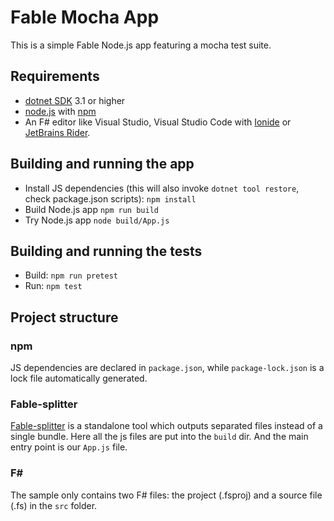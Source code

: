 # Fable Mocha App

This is a simple Fable Node.js app featuring a mocha test suite.

## Requirements

* [dotnet SDK](https://www.microsoft.com/net/download/core) 3.1 or higher
* [node.js](https://nodejs.org) with [npm](https://www.npmjs.com/)
* An F# editor like Visual Studio, Visual Studio Code with [Ionide](http://ionide.io/) or [JetBrains Rider](https://www.jetbrains.com/rider/).

## Building and running the app

* Install JS dependencies (this will also invoke `dotnet tool restore`, check package.json scripts): `npm install`
* Build Node.js app `npm run build`
* Try Node.js app `node build/App.js`

## Building and running the tests

* Build: `npm run pretest`
* Run: `npm test`

## Project structure

### npm

JS dependencies are declared in `package.json`, while `package-lock.json` is a lock file automatically generated.

### Fable-splitter

[Fable-splitter]() is a standalone tool which outputs separated files instead of a single bundle. Here all the js files are put into the `build`  dir. And the main entry point is our `App.js` file.

### F#

The sample only contains two F# files: the project (.fsproj) and a source file (.fs) in the `src` folder.
